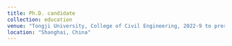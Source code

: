 ```yaml
---
title: Ph.D. candidate
collection: education
venue: "Tongji University, College of Civil Engineering, 2022-9 to present, Shanghai, China"
location: "Shanghai, China"
---
```

